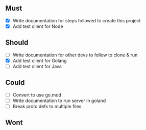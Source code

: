 ## Must
- [x] Write documentation for steps followed to create this project
- [x] Add test client for Node

## Should
- [ ] Write documentation for other devs to follow to clone & run
- [x] Add test client for Golang
- [ ] Add test client for Java

## Could
- [ ] Convert to use go.mod
- [ ] Write documentation to run server in goland
- [ ] Break proto defs to multiple files

## Wont

